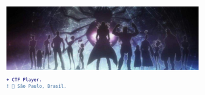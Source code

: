 
#                                                                    


![preview](trupe.jpg)
```diff
+ CTF Player.
! 📍 São Paulo, Brasil.
```












 
